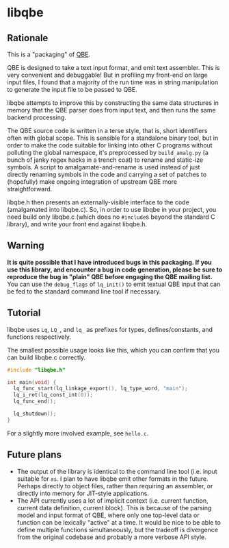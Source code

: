 # libqbe

## Rationale

This is a "packaging" of [QBE](https://c9x.me/compile/).

QBE is designed to take a text input format, and emit text assembler. This is
very convenient and debuggable! But in profiling my front-end on large input
files, I found that a majority of the run time was in string manipulation to
generate the input file to be passed to QBE.

libqbe attempts to improve this by constructing the same data structures in
memory that the QBE parser does from input text, and then runs the same backend
processing.

The QBE source code is written in a terse style, that is, short identifiers
often with global scope. This is sensible for a standalone binary tool, but in
order to make the code suitable for linking into other C programs without
polluting the global namespace, it's preprocessed by `build_amalg.py` (a bunch
of janky regex hacks in a trench coat) to rename and static-ize symbols. A
script to amalgamate-and-rename is used instead of just directly renaming
symbols in the code and carrying a set of patches to (hopefully) make ongoing
integration of upstream QBE more straightforward.

libqbe.h then presents an externally-visible interface to the code (amalgamated
into libqbe.c). So, in order to use libqbe in your project, you need build only
libqbe.c (which does no `#include`s beyond the standard C library), and write
your front end against libqbe.h.

## Warning

**It is quite possible that I have introduced bugs in this packaging. If you use
this library, and encounter a bug in code generation, please be sure to
reproduce the bug in "plain" QBE before engaging the QBE mailing list.** You can
use the `debug_flags` of `lq_init()` to emit textual QBE input that can be fed
to the standard command line tool if necessary.

## Tutorial

libqbe uses `Lq`, `LQ_`, and `lq_` as prefixes for types, defines/constants, and
functions respectively.

The smallest possible usage looks like this, which you can confirm that you can
build libqbe.c correctly.
```c
#include "libqbe.h"

int main(void) {
  lq_func_start(lq_linkage_export(), lq_type_word, "main");
  lq_i_ret(lq_const_int(0));
  lq_func_end();

  lq_shutdown();
}
```

For a slightly more involved example, see `hello.c`.

## Future plans

- The output of the library is identical to the command line tool (i.e. input
  suitable for `as`. I plan to have libqbe emit other formats in the future.
  Perhaps directly to object files, rather than requiring an assembler, or
  directly into memory for JIT-style applications.
- The API currently uses a lot of implicit context (i.e. current function,
  current data definition, current block). This is because of the parsing model
  and input format of QBE, where only one top-level data or function can be
  lexically "active" at a time. It would be nice to be able to define multiple
  functions simultaneously, but the tradeoff is divergence from the original
  codebase and probably a more verbose API style.
